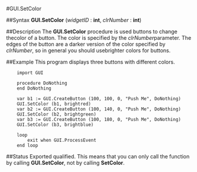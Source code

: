 
#GUI.SetColor

##Syntax
**GUI.SetColor** (*widgetID* : **int**, *clrNumber* : **int**)



##Description
The **GUI.SetColor** procedure is used buttons to change thecolor of a button.  The color is specified by the *clrNumber*parameter.  The edges of the button are a darker version of the color specified by *clrNumber*, so in general you should usebrighter colors for buttons.



##Example
This program displays three buttons with different colors.



        import GUI

        procedure DoNothing
        end DoNothing

        var b1 := GUI.CreateButton (100, 100, 0, "Push Me", DoNothing)
        GUI.SetColor (b1, brightred)
        var b2 := GUI.CreateButton (100, 140, 0, "Push Me", DoNothing)
        GUI.SetColor (b2, brightgreen)
        var b3 := GUI.CreateButton (100, 180, 0, "Push Me", DoNothing)
        GUI.SetColor (b3, brightblue)

        loop
            exit when GUI.ProcessEvent
        end loop
##Status
Exported qualified.
This means that you can only call the function by calling **GUI.SetColor**, not by calling **SetColor**.



